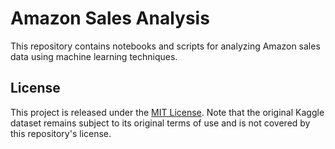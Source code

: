 # Amazon Sales Analysis

This repository contains notebooks and scripts for analyzing Amazon sales data using machine learning techniques.

## License

This project is released under the [MIT License](LICENSE). Note that the original Kaggle dataset remains subject to its original terms of use and is not covered by this repository's license.
